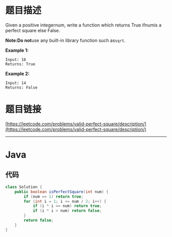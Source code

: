 # 题目描述

Given a positive integernum, write a function which returns True ifnumis a perfect square else False.

**Note:Do not**use any built-in library function such as`sqrt`.

**Example 1:**

```
Input: 16
Returns: True

```



**Example 2:**

```
Input: 14
Returns: False
```

# 题目链接

[https://leetcode.com/problems/valid-perfect-square/description/](https://leetcode.com/problems/valid-perfect-square/description/)

---

# Java

## 代码

```java
class Solution {
    public boolean isPerfectSquare(int num) {
        if (num == 1) return true;
        for (int i = 1; i <= num / 2; i++) {
            if (i * i == num) return true;
            if (i * i > num) return false;
        }
        return false;
    }
}
```



